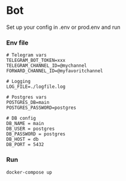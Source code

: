 # Bot
Set up your config in .env or prod.env and run

### Env file
```env
# Telegram vars
TELEGRAM_BOT_TOKEN=xxx
TELEGRAM_CHANNEL_ID=@mychannel
FORWARD_CHANNEL_ID=@myfavoritchannel

# Logging
LOG_FILE=./logfile.log

# Postgres vars
POSTGRES_DB=main
POSTGRES_PASSWORD=postgres

# DB config
DB_NAME = main
DB_USER = postgres
DB_PASSWORD = postgres
DB_HOST = db
DB_PORT = 5432
```

### Run
`docker-compose up`